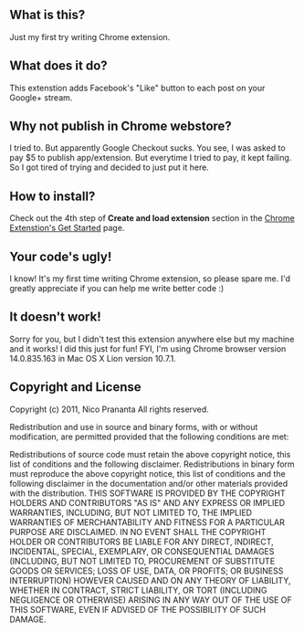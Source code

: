## What is this?
Just my first try writing Chrome extension.

## What does it do?
This extenstion adds Facebook's "Like" button to each post on your Google+ stream.

## Why not publish in Chrome webstore?
I tried to. But apparently Google Checkout sucks. You see, I was asked to pay $5 to publish app/extension. But everytime I tried to pay, it kept failing. So I got tired of trying and decided to just put it here.

## How to install?
Check out the 4th step of **Create and load extension** section in the [Chrome Extenstion's Get Started](http://code.google.com/chrome/extensions/getstarted.html) page.

## Your code's ugly!
I know! It's my first time writing Chrome extension, so please spare me. I'd greatly appreciate if you can help me write better code :)

## It doesn't work!
Sorry for you, but I didn't test this extension anywhere else but my machine and it works! I did this just for fun! FYI, I'm using Chrome browser version 14.0.835.163 in Mac OS X Lion version 10.7.1.

## Copyright and License

Copyright (c) 2011, Nico Prananta
All rights reserved.

Redistribution and use in source and binary forms, with or without modification, are permitted provided that the following conditions are met:

Redistributions of source code must retain the above copyright notice, this list of conditions and the following disclaimer.
Redistributions in binary form must reproduce the above copyright notice, this list of conditions and the following disclaimer in the documentation and/or other materials provided with the distribution.
THIS SOFTWARE IS PROVIDED BY THE COPYRIGHT HOLDERS AND CONTRIBUTORS "AS IS" AND ANY EXPRESS OR IMPLIED WARRANTIES, INCLUDING, BUT NOT LIMITED TO, THE IMPLIED WARRANTIES OF MERCHANTABILITY AND FITNESS FOR A PARTICULAR PURPOSE ARE DISCLAIMED. IN NO EVENT SHALL THE COPYRIGHT HOLDER OR CONTRIBUTORS BE LIABLE FOR ANY DIRECT, INDIRECT, INCIDENTAL, SPECIAL, EXEMPLARY, OR CONSEQUENTIAL DAMAGES (INCLUDING, BUT NOT LIMITED TO, PROCUREMENT OF SUBSTITUTE GOODS OR SERVICES; LOSS OF USE, DATA, OR PROFITS; OR BUSINESS INTERRUPTION) HOWEVER CAUSED AND ON ANY THEORY OF LIABILITY, WHETHER IN CONTRACT, STRICT LIABILITY, OR TORT (INCLUDING NEGLIGENCE OR OTHERWISE) ARISING IN ANY WAY OUT OF THE USE OF THIS SOFTWARE, EVEN IF ADVISED OF THE POSSIBILITY OF SUCH DAMAGE.
